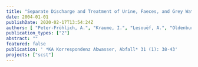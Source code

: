 ```yaml
---
title: "Separate Discharge and Treatment of Urine, Faeces, and Grey Water - A Pilot Project"
date: 2004-01-01
publishDate: 2020-02-17T13:54:24Z
authors: [ "Peter-Fröhlich, A.", "Kraume, I.", "Lesouëf, A.", "Oldenburg, M." ]
publication_types: ["2"]
abstract: ""
featured: false
publication: ' *KA Korrespondenz Abwasser, Abfall* 31 (1): 38-43'
projects: ["scst"]
---
```


